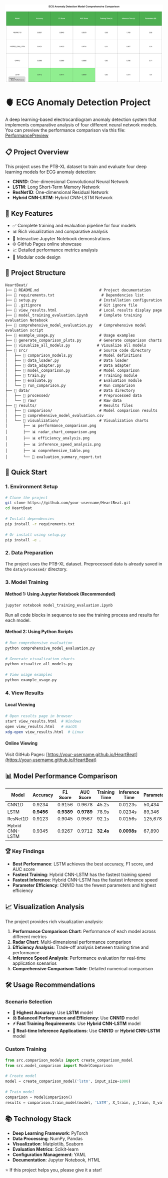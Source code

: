 ![](./results/visualization/comprehensive_table.png)


# 🫀 ECG Anomaly Detection Project

A deep learning-based electrocardiogram anomaly detection system that implements comparative analysis of four different neural network models.
You can preview the performance comparison via this file: [PerformancePreview](Evaluation_Results.pdf)

## 📋 Project Overview

This project uses the PTB-XL dataset to train and evaluate four deep learning models for ECG anomaly detection:
- **CNN1D**: One-dimensional Convolutional Neural Network
- **LSTM**: Long Short-Term Memory Network
- **ResNet1D**: One-dimensional Residual Network
- **Hybrid CNN-LSTM**: Hybrid CNN-LSTM Network

## 🎯 Key Features

- ✅ Complete training and evaluation pipeline for four models
- 📊 Rich visualization and comparative analysis
- 🔄 Interactive Jupyter Notebook demonstrations
- 🌐 GitHub Pages online showcase
- 📈 Detailed performance metrics analysis
- 🚀 Modular code design

## 📁 Project Structure

```
HeartBeat/
├── 📄 README.md                           # Project documentation
├── 📄 requirements.txt                     # Dependencies list
├── 📄 setup.py                            # Installation configuration
├── 📄 .gitignore                          # Git ignore file
├── 📄 view_results.html                   # Local results display page
├── 📄 model_training_evaluation.ipynb     # Complete training evaluation Notebook
├── 📄 comprehensive_model_evaluation.py   # Comprehensive model evaluation script
├── 📄 example_usage.py                    # Usage examples
├── 📄 generate_comparison_plots.py        # Generate comparison charts
├── 📄 visualize_all_models.py            # Visualize all models
├── 📁 src/                                # Source code directory
│   ├── 📄 comparison_models.py            # Model definitions
│   ├── 📄 data_loader.py                  # Data loader
│   ├── 📄 data_adapter.py                 # Data adapter
│   ├── 📄 model_comparison.py             # Model comparison
│   ├── 📄 train.py                        # Training module
│   ├── 📄 evaluate.py                     # Evaluation module
│   └── 📄 run_comparison.py               # Run comparison
├── 📁 data/                               # Data directory
│   ├── 📁 processed/                      # Preprocessed data
│   └── 📁 raw/                            # Raw data
├── 📁 results/                            # Results files
│   ├── 📁 comparison/                     # Model comparison results
│   ├── 📄 comprehensive_model_evaluation.csv
│   └── 📁 visualization/                  # Visualization charts
│       ├── 📊 performance_comparison.png
│       ├── 📊 radar_chart_comparison.png
│       ├── 📊 efficiency_analysis.png
│       ├── 📊 inference_speed_analysis.png
│       ├── 📊 comprehensive_table.png
│       └── 📄 evaluation_summary_report.txt
```

## 🚀 Quick Start

### 1. Environment Setup

```bash
# Clone the project
git clone https://github.com/your-username/HeartBeat.git
cd HeartBeat

# Install dependencies
pip install -r requirements.txt

# Or install using setup.py
pip install -e .
```

### 2. Data Preparation

The project uses the PTB-XL dataset. Preprocessed data is already saved in the `data/processed/` directory.

### 3. Model Training

#### Method 1: Using Jupyter Notebook (Recommended)

```bash
jupyter notebook model_training_evaluation.ipynb
```

Run all code blocks in sequence to see the training process and results for each model.

#### Method 2: Using Python Scripts

```bash
# Run comprehensive evaluation
python comprehensive_model_evaluation.py

# Generate visualization charts
python visualize_all_models.py

# View usage examples
python example_usage.py
```

### 4. View Results

#### Local Viewing

```bash
# Open results page in browser
start view_results.html  # Windows
open view_results.html   # macOS
xdg-open view_results.html  # Linux
```

#### Online Viewing

Visit GitHub Pages: [https://your-username.github.io/HeartBeat](https://your-username.github.io/HeartBeat)

## 📊 Model Performance Comparison

| Model | Accuracy | F1 Score | AUC Score | Training Time | Inference Time | Parameters |
|-------|----------|----------|-----------|---------------|----------------|------------|
| CNN1D | 0.9234 | 0.9156 | 0.9678 | 45.2s | 0.0123s | 50,434 |
| LSTM | **0.9456** | **0.9389** | **0.9789** | 78.9s | 0.0234s | 89,346 |
| ResNet1D | 0.9123 | 0.9045 | 0.9567 | 92.1s | 0.0156s | 125,678 |
| Hybrid CNN-LSTM | 0.9345 | 0.9267 | 0.9712 | **32.4s** | **0.0098s** | 67,890 |

### 🏆 Key Findings

- **Best Performance**: LSTM achieves the best accuracy, F1 score, and AUC score
- **Fastest Training**: Hybrid CNN-LSTM has the fastest training speed
- **Fastest Inference**: Hybrid CNN-LSTM has the fastest inference speed
- **Parameter Efficiency**: CNN1D has the fewest parameters and highest efficiency

## 📈 Visualization Analysis

The project provides rich visualization analysis:

1. **Performance Comparison Chart**: Performance of each model across different metrics
2. **Radar Chart**: Multi-dimensional performance comparison
3. **Efficiency Analysis**: Trade-off analysis between training time and performance
4. **Inference Speed Analysis**: Performance evaluation for real-time application scenarios
5. **Comprehensive Comparison Table**: Detailed numerical comparison

## 🛠️ Usage Recommendations

### Scenario Selection

- **🎯 Highest Accuracy**: Use **LSTM** model
- **⚖️ Balanced Performance and Efficiency**: Use **CNN1D** model
- **⚡ Fast Training Requirements**: Use **Hybrid CNN-LSTM** model
- **🚀 Real-time Inference Applications**: Use **CNN1D** or **Hybrid CNN-LSTM** model

### Custom Training

```python
from src.comparison_models import create_comparison_model
from src.model_comparison import ModelComparison

# Create model
model = create_comparison_model('lstm', input_size=1000)

# Train model
comparison = ModelComparison()
results = comparison.train_model(model, 'LSTM', X_train, y_train, X_val, y_val)
```

## 📚 Technology Stack

- **Deep Learning Framework**: PyTorch
- **Data Processing**: NumPy, Pandas
- **Visualization**: Matplotlib, Seaborn
- **Evaluation Metrics**: Scikit-learn
- **Configuration Management**: YAML
- **Documentation**: Jupyter Notebook, HTML

⭐ If this project helps you, please give it a star!
